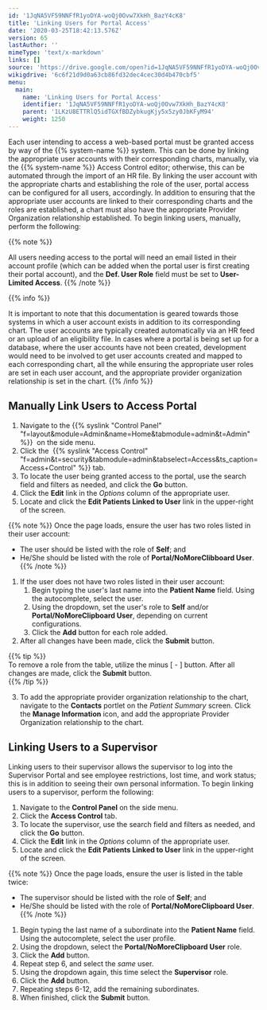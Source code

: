 ```yaml
---
id: '1JqNA5VF59NNFfR1yoDYA-woQj0Ovw7XkHh_BazY4cK8'
title: 'Linking Users for Portal Access'
date: '2020-03-25T18:42:13.576Z'
version: 65
lastAuthor: ''
mimeType: 'text/x-markdown'
links: []
source: 'https://drive.google.com/open?id=1JqNA5VF59NNFfR1yoDYA-woQj0Ovw7XkHh_BazY4cK8'
wikigdrive: '6c6f21d9d0a63cb86fd32dec4cec30d4b470cbf5'
menu:
  main:
    name: 'Linking Users for Portal Access'
    identifier: '1JqNA5VF59NNFfR1yoDYA-woQj0Ovw7XkHh_BazY4cK8'
    parent: '1LKzU8ETTRlQ5idTGXfBDZybkugKjy5x5zy0JbKFyM94'
    weight: 1250
---
```

Each user intending to access a web-based portal must be granted access by way of the {{% system-name %}} system. This can be done by linking the appropriate user accounts with their corresponding charts, manually, via the {{% system-name %}} Access Control editor; otherwise, this can be automated through the import of an HR file. By linking the user account with the appropriate charts and establishing the role of the user, portal access can be configured for all users, accordingly. In addition to ensuring that the appropriate user accounts are linked to their corresponding charts and the roles are established, a chart must also have the appropriate Provider Organization relationship established. To begin linking users, manually, perform the following:

{{% note %}}

All users needing access to the portal will need an email listed in their account profile (which can be added when the portal user is first creating their portal account), and the **Def. User Role** field must be set to **User-Limited Access**.
{{% /note %}}

{{% info %}}

It is important to note that this documentation is geared towards those systems in which a user account exists in addition to its corresponding chart. The user accounts are typically created automatically via an HR feed or an upload of an eligibility file. In cases where a portal is being set up for a database, where the user accounts have not been created, development would need to be involved to get user accounts created and mapped to each corresponding chart, all the while ensuring the appropriate user roles are set in each user account, and the appropriate provider organization relationship is set in the chart.
{{% /info %}}

  
## Manually Link Users to Access Portal  

1. Navigate to the {{% syslink "Control Panel" "f=layout&module=Admin&name=Home&tabmodule=admin&t=Admin" %}}  on the side menu.
2. Click the  {{% syslink "Access Control" "f=admin&t=security&tabmodule=admin&tabselect=Access&ts_caption=Access+Control" %}} tab.
3. To locate the user being granted access to the portal, use the search field and filters as needed, and click the <strong>Go</strong> button.
4. Click the <strong>Edit</strong> link in the <em>Options</em> column of the appropriate user.
5. Locate and click the <strong>Edit Patients Linked to User</strong> link in the upper-right of the screen.

{{% note %}}
Once the page loads, ensure the user has two roles listed in their user account:
* The user should be listed with the role of <strong>Self</strong>; and
* He/She should be listed with the role of <strong>Portal/NoMoreClibboard User</strong>.
{{% /note %}}

1. If the user does not have two roles listed in their user account:
   1. Begin typing the user's last name into the <strong>Patient Name</strong> field. Using the autocomplete, select the user.
   2. Using the dropdown, set the user's role to <strong>Self</strong> and/or <strong>Portal/NoMoreClipboard User</strong>, depending on current configurations.
   3. Click the <strong>Add</strong> button for each role added.
2. After all changes have been made, click the <strong>Submit</strong> button.

{{% tip %}}  
To remove a role from the table, utilize the minus [ - ] button. After all changes are made, click the **Submit** button.  
{{% /tip %}}

3. To add the appropriate provider organization relationship to the chart, navigate to the <strong>Contacts</strong> portlet on the <em>Patient Summary</em> screen. Click the <strong>Manage Information</strong> icon, and add the appropriate Provider Organization relationship to the chart.
  
## Linking Users to a Supervisor  

Linking users to their supervisor allows the supervisor to log into the Supervisor Portal and see employee restrictions, lost time, and work status; this is in addition to seeing their own personal information. To begin linking users to a supervisor, perform the following:
1. Navigate to the <strong>Control Panel</strong> on the side menu.
2. Click the <strong>Access Control</strong> tab.
3. To locate the supervisor, use the search field and filters as needed, and click the <strong>Go</strong> button.
4. Click the <strong>Edit</strong> link in the <em>Options</em> column of the appropriate user.
5. Locate and click the <strong>Edit Patients Linked to User</strong> link in the upper-right of the screen.

{{% note %}}
Once the page loads, ensure the user is listed in the table twice:
* The supervisor should be listed with the role of <strong>Self</strong>; and
* He/She should be listed with the role of <strong>Portal/NoMoreClipboard User</strong>.
{{% /note %}}

1. Begin typing the last name of a subordinate into the <strong>Patient Name</strong> field. Using the autocomplete, select the user profile.
2. Using the dropdown, select the <strong>Portal/NoMoreClipboard User</strong> role.
3. Click the <strong>Add</strong> button.
4. Repeat step 6, and select the <em>same</em> user.
5. Using the dropdown again, this time select the <strong>Supervisor</strong> role.
6. Click the <strong>Add</strong> button.
7. Repeating steps 6-12, add the remaining subordinates.
8. When finished, click the <strong>Submit</strong> button.
